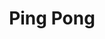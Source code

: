 ---
title: Ping Pong
mp3_url: http://s3.amazonaws.com/scaramanga-website/songfiles/24/original.mp3?1396884128
artist_name: Jimkata
---